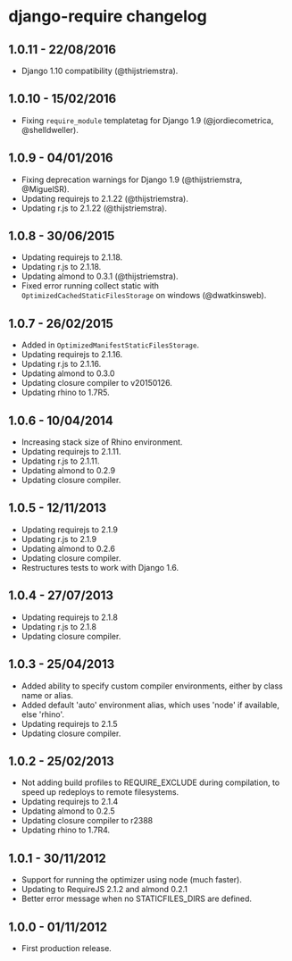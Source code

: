 django-require changelog
========================

1.0.11 - 22/08/2016
-------------------

* Django 1.10 compatibility (@thijstriemstra).


1.0.10 - 15/02/2016
-------------------

* Fixing `require_module` templatetag for Django 1.9 (@jordiecometrica, @shelldweller).


1.0.9 - 04/01/2016
------------------

* Fixing deprecation warnings for Django 1.9 (@thijstriemstra, @MiguelSR).
* Updating requirejs to 2.1.22 (@thijstriemstra).
* Updating r.js to 2.1.22 (@thijstriemstra).


1.0.8 - 30/06/2015
------------------

* Updating requirejs to 2.1.18.
* Updating r.js to 2.1.18.
* Updating almond to 0.3.1 (@thijstriemstra).
* Fixed error running collect static with `OptimizedCachedStaticFilesStorage` on windows (@dwatkinsweb).


1.0.7 - 26/02/2015
------------------

* Added in `OptimizedManifestStaticFilesStorage`.
* Updating requirejs to 2.1.16.
* Updating r.js to 2.1.16.
* Updating almond to 0.3.0
* Updating closure compiler to v20150126.
* Updating rhino to 1.7R5.


1.0.6 - 10/04/2014
------------------

* Increasing stack size of Rhino environment.
* Updating requirejs to 2.1.11.
* Updating r.js to 2.1.11.
* Updating almond to 0.2.9
* Updating closure compiler.


1.0.5 - 12/11/2013
------------------

* Updating requirejs to 2.1.9
* Updating r.js to 2.1.9
* Updating almond to 0.2.6
* Updating closure compiler.
* Restructures tests to work with Django 1.6.


1.0.4 - 27/07/2013
------------------

* Updating requirejs to 2.1.8
* Updating r.js to 2.1.8
* Updating closure compiler.


1.0.3 - 25/04/2013
------------------

* Added ability to specify custom compiler environments, either by class name or alias.
* Added default 'auto' environment alias, which uses 'node' if available, else 'rhino'.
* Updating requirejs to 2.1.5
* Updating closure compiler.


1.0.2 - 25/02/2013
------------------

* Not adding build profiles to REQUIRE_EXCLUDE during compilation, to speed up redeploys to remote filesystems.
* Updating requirejs to 2.1.4
* Updating almond to 0.2.5
* Updating closure compiler to r2388
* Updating rhino to 1.7R4.


1.0.1 - 30/11/2012
------------------

* Support for running the optimizer using node (much faster).
* Updating to RequireJS 2.1.2 and almond 0.2.1
* Better error message when no STATICFILES_DIRS are defined.


1.0.0 - 01/11/2012
------------------

* First production release.
